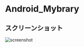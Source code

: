 # Android_Mybrary

## スクリーンショット
![screenshot](https://user-images.githubusercontent.com/49048577/120425886-00310000-c3aa-11eb-8ecf-540986c83a76.png)
